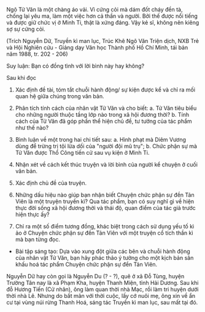 Ngô Tử Văn là một chàng áo vải. Vì cứng cỏi mà dám đốt cháy đền tà, chống lại yêu ma, làm một việc hơn cả thần và người. Bởi thế được nổi tiếng và được giữ chức vị ở Minh Ti, thật là xứng đáng. Vậy kẻ sĩ, không nên kiêng sợ sự cứng cỏi.

(Trích Nguyễn Dữ, Truyền kì man lục, Trúc Khê Ngô Văn Triện dịch, NXB Trẻ và Hội Nghiên cứu - Giảng dạy Văn học Thành phố Hồ Chí Minh, tái bản năm 1988, tr. 202 - 206)

Suy luận: Bạn có đồng tình với lời bình này hay không?

Sau khi đọc

1. Xác định đề tài, tóm tắt chuỗi hành động/ sự kiện được kể và chỉ ra mối quan hệ giữa chúng trong văn bản.

2. Phân tích tính cách của nhân vật Tử Văn và cho biết:
   a. Tử Văn tiêu biểu cho những người thuộc tầng lớp nào trong xã hội đương thời?
   b. Tính cách của Tử Văn đã góp phần thể hiện chủ đề, tư tưởng của tác phẩm như thế nào?

3. Bình luận về một trong hai chi tiết sau:
   a. Hình phạt mà Diêm Vương dùng để trừng trị tội lừa dối của "người đội mũ trụ";
   b. Chức phận sự mà Tử Văn được Thổ Công tiến cử sau vụ kiện ở Minh Ti.

4. Nhận xét về cách kết thúc truyện và lời bình của người kể chuyện ở cuối văn bản.

5. Xác định chủ đề của truyện.

6. Những dấu hiệu nào giúp bạn nhận biết Chuyện chức phận sự đền Tản Viên là một truyện truyền kì? Qua tác phẩm, bạn có suy nghĩ gì về hiện thực đời sống xã hội đương thời và thái độ, quan điểm của tác giả trước hiện thực ấy?

7. Chỉ ra một số điểm tương đồng, khác biệt trong cách sử dụng yếu tố kì ảo ở Chuyện chức phận sự đền Tản Viên với một truyện cổ tích thần kì mà bạn từng đọc.

* Bài tập sáng tạo: Dựa vào xung đột giữa các bên và chuỗi hành động của nhân vật Tử Văn, bạn hãy phác thảo ý tưởng cho một kịch bản sân khấu hoá tác phẩm Chuyện chức phận sự đền Tản Viên.

Nguyễn Dữ hay còn gọi là Nguyễn Du (? - ?), quê ở xã Đỗ Tùng, huyện Trường Tân nay là xã Phạm Kha, huyện Thanh Miện, tỉnh Hải Dương. Sau khi đỗ Hương Tiến (Cử nhân), ông làm quan thời nhà Mạc, rồi làm tri huyện dưới thời nhà Lê. Nhưng do bất mãn với thời cuộc, lấy cớ nuôi mẹ, ông xin về ẩn cư tại vùng núi rừng Thanh Hoá, sáng tác Truyền kì man lục, sau mất tại đó.